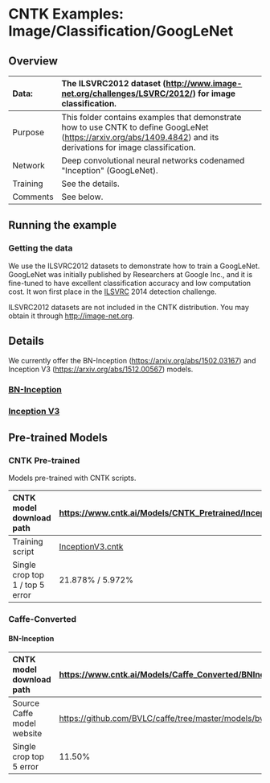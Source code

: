 # CNTK Examples: Image/Classification/GoogLeNet

## Overview

|Data:     |The ILSVRC2012 dataset (http://www.image-net.org/challenges/LSVRC/2012/) for image classification.
|:---------|:---
|Purpose   |This folder contains examples that demonstrate how to use CNTK to define GoogLeNet (https://arxiv.org/abs/1409.4842) and its derivations for image classification.
|Network   |Deep convolutional neural networks codenamed "Inception" (GoogLeNet).
|Training  |See the details.
|Comments  |See below.

## Running the example

### Getting the data
We use the ILSVRC2012 datasets to demonstrate how to train a GoogLeNet. GoogLeNet was initially published by Researchers at Google Inc., and it is fine-tuned to have excellent classification accuracy and low computation cost. It won first place in the [ILSVRC](http://www.image-net.org/challenges/LSVRC/) 2014 detection challenge.


ILSVRC2012 datasets are not included in the CNTK distribution. You may obtain it through http://image-net.org.

## Details

We currently offer the BN-Inception (https://arxiv.org/abs/1502.03167) and Inception V3 (https://arxiv.org/abs/1512.00567) models.

### [BN-Inception](./BN-Inception)

### [Inception V3](./InceptionV3)

## Pre-trained Models

### CNTK Pre-trained
Models pre-trained with CNTK scripts.

|CNTK model download path | https://www.cntk.ai/Models/CNTK_Pretrained/InceptionV3_ImageNet_CNTK.model
|:---------|:---
|Training script | [InceptionV3.cntk](./InceptionV3/BrainScript/InceptionV3.cntk)
|Single crop top 1 / top 5 error | 21.878% / 5.972%

### Caffe-Converted

#### BN-Inception
|CNTK model download path | https://www.cntk.ai/Models/Caffe_Converted/BNInception_ImageNet_Caffe.model
|:---------|:---
|Source Caffe model website | https://github.com/BVLC/caffe/tree/master/models/bvlc_googlenet
|Single crop top 5 error | 11.50%
